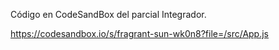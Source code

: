Código en CodeSandBox del parcial Integrador.

https://codesandbox.io/s/fragrant-sun-wk0n8?file=/src/App.js
